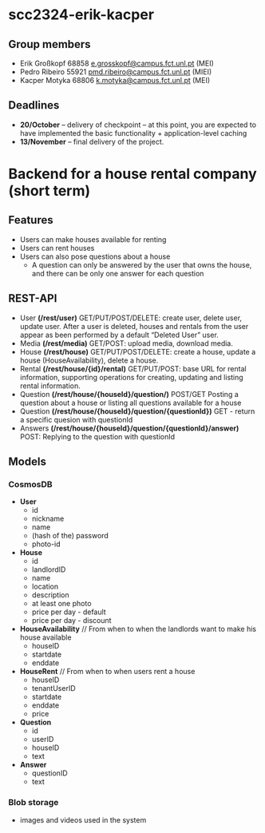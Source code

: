 # scc2324-erik-kacper
## Group members
- Erik Großkopf 68858 e.grosskopf@campus.fct.unl.pt (MEI)
- Pedro Ribeiro 55921 pmd.ribeiro@campus.fct.unl.pt (MIEI)
- Kacper Motyka 68806 k.motyka@campus.fct.unl.pt (MEI)

## Deadlines
- **20/October** – delivery of checkpoint – at this point, you are expected to have implemented the basic functionality + application-level caching
- **13/November** – final delivery of the project.
  
# Backend for a house rental company (short term)

## Features
- Users can make houses available for renting
- Users can rent houses
- Users can also pose questions about a house
	- A question can only be answered by the user that owns the house, and there can be only one answer for each question

## REST-API
-   User **(/rest/user)** GET/PUT/POST/DELETE: create user, delete user, update user. After a user is deleted, houses and rentals from the user appear as been performed by a default “Deleted User” user.
-   Media **(/rest/media)** GET/POST: upload media, download media.
-   House **(/rest/house)** GET/PUT/POST/DELETE: create a house, update a house (HouseAvailability), delete a house. 
-   Rental **(/rest/house/{id}/rental)** GET/PUT/POST: base URL for rental information, supporting operations for creating, updating and listing rental information.
-   Question **(/rest/house/{houseId}/question/)** POST/GET Posting a question about a house or listing all questions available for a house
-   Question **(/rest/house/{houseId}/question/{questionId})** GET - return a specific quesion with questionId
-   Answers **(/rest/house/{houseId}/question/{questionId}/answer)** POST: Replying to the question with questionId


## Models
### CosmosDB
-   **User**
	- id
	- nickname
	- name
	- (hash of the) password
	- photo-id
-   **House**
	- id
	- landlordID
	- name
	- location
	- description
	- at least one photo
	- price per day - default
	- price per day - discount
- **HouseAvailability** // From when to when the landlords want to make his house available
	- houseID
	- startdate
	- enddate
- **HouseRent** // From when to when users rent a house
	- houseID
	- tenantUserID
	- startdate
	- enddate
	- price
- **Question**
	- id
	- userID
	- houseID
	- text
- **Answer**
	- questionID
	- text


### Blob storage
- images and videos used in the system
